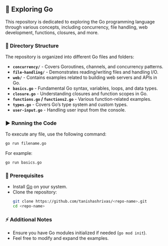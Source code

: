 ## 🚀 Exploring Go  
This repository is dedicated to exploring the Go programming language through various concepts, including concurrency, file handling, web development, functions, closures, and more.

### 📂 Directory Structure  
The repository is organized into different Go files and folders:

- **`concurrency/`** - Covers Goroutines, channels, and concurrency patterns.  
- **`file-handling/`** - Demonstrates reading/writing files and handling I/O.  
- **`web/`** - Contains examples related to building web servers and APIs in Go.  
- **`basics.go`** - Fundamental Go syntax, variables, loops, and data types.  
- **`closure.go`** - Understanding closures and function scopes in Go.  
- **`functions.go` / `functions2.go`** - Various function-related examples.  
- **`types.go`** - Covers Go’s type system and custom types.  
- **`user-input.go`** - Handling user input from the console.  

### ▶️ Running the Code  
To execute any file, use the following command:  
```sh
go run filename.go
```
For example:  
```sh
go run basics.go
```

### 📌 Prerequisites  
- Install [Go](https://go.dev/doc/install) on your system.  
- Clone the repository:  
  ```sh
  git clone https://github.com/tanishashrivas/<repo-name>.git
  cd <repo-name>
  ```

### ⚡ Additional Notes  
- Ensure you have Go modules initialized if needed (`go mod init`).  
- Feel free to modify and expand the examples.  

